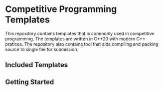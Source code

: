 # Competitive Programming Templates

This repository contains templates that is commonly used in competitive programming. The templates are written in C++20 with modern C++ pratices. The repository also contains tool that aids compiling and packing source to single file for submission.

## Included Templates

## Getting Started
